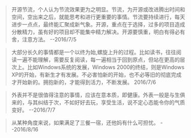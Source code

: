 >开源节流，个人认为节流效果更为之明显。节流，为开源或改进腾出时间和空间，空出来之后，就能思考和进行更重要的事情。节流要持续进行，每天进步一点点，最终能汇聚成新气象。开源，重点在于选择，过多的项目造成分散精力，虽有好的项目却不能集中精力解决。开源要慎重，明白有得必有舍，注意方法。  --2016/7/5

>大部分长久的事情都是一个以终为始,螺旋上升的过程。比如读书，往往阅读一遍不能理解，需要反复阅读，每一遍相当于回到原点，但站在更高的层次上。比如Windows系统的发展，Windows 2000的终结，则是Windows XP的开始，有新生才有发展。不必害怕新的开始，也不必等旧的彻底完成才开始新的。拥抱新的，才能得到活力，不断发展。  2016/7/6

>外表并不是很值得注意的事情，应该在意本质，即健康。外表一般是与生俱来的，与其纠结于次，不如好好去玩，享受生活，说不定心态能令你的气质变好。  --2016/7/7

>从某种角度来说，如果满足了三餐一宿，还他妈有什么可担忧。  --2016/8/16
